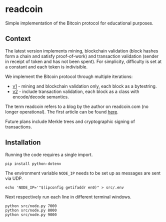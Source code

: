 # readcoin

Simple implementation of the Bitcoin protocol for educational purposes.

## Context

The latest version implements mining, blockchain validation (block hashes form a chain and satisfy
proof-of-work) and transaction validation (sender in receipt of token and has not been spent). For
simplicity, difficulty is set at a constant and each token is indivisible.

We implement the Bitcoin protocol through multiple iterations:

* [v1](https://github.com/savarin/readcoin/tree/v1) -
mining and blockchain validation only, each block as a bytestring.
* [v2](https://github.com/savarin/readcoin/tree/main) -
include transaction validation, each block as a class with encode/decode semantics.

The term readcoin refers to a blog by the author on readcoin.com (no longer operational). The first
article can be found [here](https://gist.github.com/savarin/c71c1e4dfa4edf3b13bf36ccd8f6de17).

Future plans include Merkle trees and cryptographic signing of transactions.

## Installation

Running the code requires a single import.

```shell
pip install python-dotenv
```

The environment variable `NODE_IP` needs to be set up as messages are sent via UDP.

```shell
echo 'NODE_IP='"$(ipconfig getifaddr en0)" > src/.env
```

Next respectively run each line in different terminal windows.
```shell
python src/node.py 7000
python src/node.py 8000
python src/node.py 9000
```
